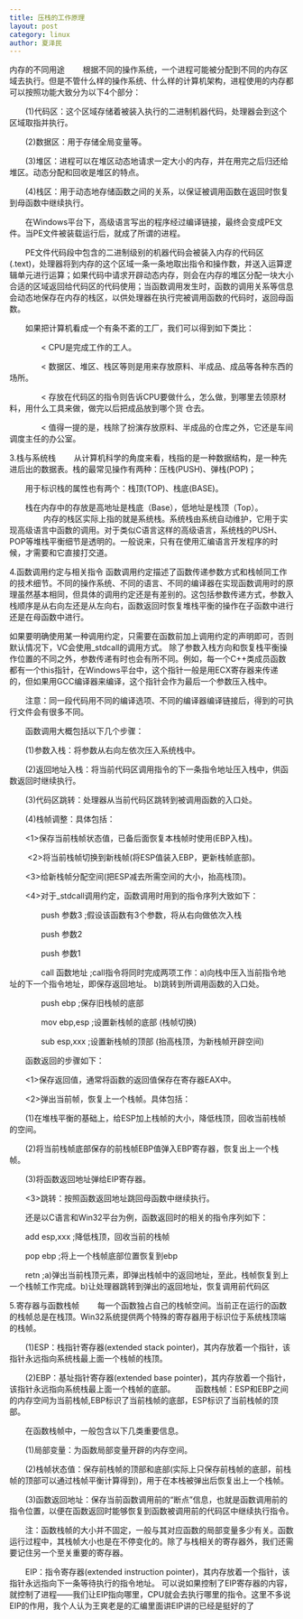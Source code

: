```yaml
---
title: 压栈的工作原理
layout: post
category: linux
author: 夏泽民
---
```

内存的不同用途
　　根据不同的操作系统，一个进程可能被分配到不同的内存区域去执行。但是不管什么样的操作系统、什么样的计算机架构，进程使用的内存都可以按照功能大致分为以下4个部分：

　　(1)代码区：这个区域存储着被装入执行的二进制机器代码，处理器会到这个区域取指并执行。

　　(2)数据区：用于存储全局变量等。

　　(3)堆区：进程可以在堆区动态地请求一定大小的内存，并在用完之后归还给堆区。动态分配和回收是堆区的特点。

　　(4)栈区：用于动态地存储函数之间的关系，以保证被调用函数在返回时恢复到母函数中继续执行。

　　在Windows平台下，高级语言写出的程序经过编译链接，最终会变成PE文件。当PE文件被装载运行后，就成了所谓的进程。

　　PE文件代码段中包含的二进制级别的机器代码会被装入内存的代码区(.text)，处理器将到内存的这个区域一条一条地取出指令和操作数，并送入运算逻辑单元进行运算；如果代码中请求开辟动态内存，则会在内存的堆区分配一块大小合适的区域返回给代码区的代码使用；当函数调用发生时，函数的调用关系等信息会动态地保存在内存的栈区，以供处理器在执行完被调用函数的代码时，返回母函数。

　　如果把计算机看成一个有条不紊的工厂，我们可以得到如下类比：

　　　　< CPU是完成工作的工人。

　　　　< 数据区、堆区、栈区等则是用来存放原料、半成品、成品等各种东西的场所。

　　　　< 存放在代码区的指令则告诉CPU要做什么，怎么做，到哪里去领原材料，用什么工具来做，做完以后把成品放到哪个货 仓去。

　　　　< 值得一提的是，栈除了扮演存放原料、半成品的仓库之外，它还是车间调度主任的办公室。
<!-- more -->
3.栈与系统栈
　　从计算机科学的角度来看，栈指的是一种数据结构，是一种先进后出的数据表。栈的最常见操作有两种：压栈(PUSH)、弹栈(POP)；

　　用于标识栈的属性也有两个：栈顶(TOP)、栈底(BASE)。

　　栈在内存中的存放是高地址是栈底（Base），低地址是栈顶（Top）。
　　
　　内存的栈区实际上指的就是系统栈。系统栈由系统自动维护，它用于实现高级语言中函数的调用。对于类似C语言这样的高级语言，系统栈的PUSH、POP等堆栈平衡细节是透明的。一般说来，只有在使用汇编语言开发程序的时候，才需要和它直接打交道。

4.函数调用约定与相关指令
函数调用约定描述了函数传递参数方式和栈帧同工作的技术细节。不同的操作系统、不同的语言、不同的编译器在实现函数调用时的原理虽然基本相同，但具体的调用约定还是有差别的。这包括参数传递方式，参数入栈顺序是从右向左还是从左向右，函数返回时恢复堆栈平衡的操作在子函数中进行还是在母函数中进行。

如果要明确使用某一种调用约定，只需要在函数前加上调用约定的声明即可，否则默认情况下，VC会使用_stdcall的调用方式。 除了参数入栈方向和恢复栈平衡操作位置的不同之外，参数传递有时也会有所不同。例如，每一个C++类成员函数都有一个this指针，在Windows平台中，这个指针一般是用ECX寄存器来传递的，但如果用GCC编译器来编译，这个指针会作为最后一个参数压入栈中。

　　注意：同一段代码用不同的编译选项、不同的编译器编译链接后，得到的可执行文件会有很多不同。

　　函数调用大概包括以下几个步骤：

　　(1)参数入栈：将参数从右向左依次压入系统栈中。

　　(2)返回地址入栈：将当前代码区调用指令的下一条指令地址压入栈中，供函数返回时继续执行。

　　(3)代码区跳转：处理器从当前代码区跳转到被调用函数的入口处。

　　(4)栈帧调整：具体包括：

　　<1>保存当前栈帧状态值，已备后面恢复本栈帧时使用(EBP入栈)。

　　 <2>将当前栈帧切换到新栈帧(将ESP值装入EBP，更新栈帧底部)。

　　<3>给新栈帧分配空间(把ESP减去所需空间的大小，抬高栈顶)。

　　<4>对于_stdcall调用约定，函数调用时用到的指令序列大致如下：

　　　　push 参数3 ;假设该函数有3个参数，将从右向做依次入栈

　　　　push 参数2

　　　　push 参数1

　　　　call 函数地址 ;call指令将同时完成两项工作：a)向栈中压入当前指令地址的下一个指令地址，即保存返回地址。 b)跳转到所调用函数的入口处。

　　　　push ebp ;保存旧栈帧的底部

　　　　mov ebp,esp ;设置新栈帧的底部 (栈帧切换)

　　　　sub esp,xxx ;设置新栈帧的顶部 (抬高栈顶，为新栈帧开辟空间)

　　函数返回的步骤如下：

　　<1>保存返回值，通常将函数的返回值保存在寄存器EAX中。

　　<2>弹出当前帧，恢复上一个栈帧。具体包括：

　　(1)在堆栈平衡的基础上，给ESP加上栈帧的大小，降低栈顶，回收当前栈帧的空间。

　　(2)将当前栈帧底部保存的前栈帧EBP值弹入EBP寄存器，恢复出上一个栈帧。

　　(3)将函数返回地址弹给EIP寄存器。

　　<3>跳转：按照函数返回地址跳回母函数中继续执行。

　　还是以C语言和Win32平台为例，函数返回时的相关的指令序列如下：

　　add esp,xxx ;降低栈顶，回收当前的栈帧

　　pop ebp ;将上一个栈帧底部位置恢复到ebp

　　retn ;a)弹出当前栈顶元素，即弹出栈帧中的返回地址，至此，栈帧恢复到上一个栈帧工作完成。b)让处理器跳转到弹出的返回地址，恢复调用前代码区

5.寄存器与函数栈帧
　　每一个函数独占自己的栈帧空间。当前正在运行的函数的栈帧总是在栈顶。Win32系统提供两个特殊的寄存器用于标识位于系统栈顶端的栈帧。

　　(1)ESP：栈指针寄存器(extended stack pointer)，其内存放着一个指针，该指针永远指向系统栈最上面一个栈帧的栈顶。

　　(2)EBP：基址指针寄存器(extended base pointer)，其内存放着一个指针，该指针永远指向系统栈最上面一个栈帧的底部。
　　
函数栈帧：ESP和EBP之间的内存空间为当前栈帧,EBP标识了当前栈帧的底部，ESP标识了当前栈帧的顶部。

　　在函数栈帧中，一般包含以下几类重要信息。

　　(1)局部变量：为函数局部变量开辟的内存空间。

　　(2)栈帧状态值：保存前栈帧的顶部和底部(实际上只保存前栈帧的底部，前栈帧的顶部可以通过栈帧平衡计算得到)，用于在本栈被弹出后恢复出上一个栈帧。

　　(3)函数返回地址：保存当前函数调用前的“断点”信息，也就是函数调用前的指令位置，以便在函数返回时能够恢复到函数被调用前的代码区中继续执行指令。

　　注：函数栈帧的大小并不固定，一般与其对应函数的局部变量多少有关。函数运行过程中，其栈帧大小也是在不停变化的。除了与栈相关的寄存器外，我们还需要记住另一个至关重要的寄存器。

　　EIP：指令寄存器(extended instruction pointer)，其内存放着一个指针，该指针永远指向下一条等待执行的指令地址。 可以说如果控制了EIP寄存器的内容，就控制了进程——我们让EIP指向哪里，CPU就会去执行哪里的指令。这里不多说EIP的作用，我个人认为王爽老是的汇编里面讲EIP讲的已经是挺好的了
　　
　　
